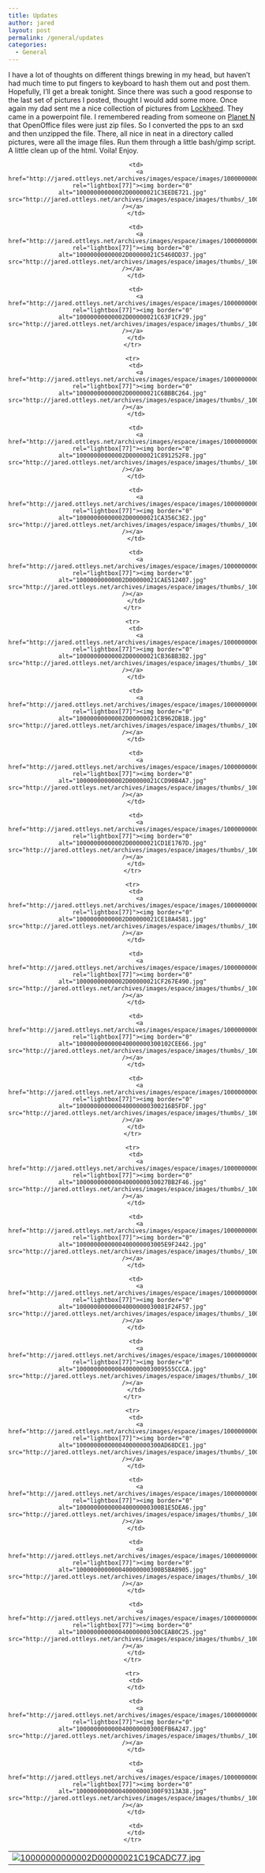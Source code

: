 ```yaml
---
title: Updates
author: jared
layout: post
permalink: /general/updates
categories:
  - General
---
```

I have a lot of thoughts on different things brewing in my head, but haven&#8217;t had much time to put fingers to keyboard to hash them out and post them. Hopefully, I&#8217;ll get a break tonight. Since there was such a good response to the last set of pictures I posted, thought I would add some more. Once again my dad sent me a nice collection of pictures from [Lockheed][1]. They came in a powerpoint file. I remembered reading from someone on [Planet N][2] that OpenOffice files were just zip files. So I converted the pps to an sxd and then unzipped the file. There, all nice in neat in a directory called pictures, were all the image files. Run them through a little bash/gimp script. A little clean up of the html. Voila! Enjoy.

<div align="center">
  <table>
    <tr>
      <td>
        <a href="http://jared.ottleys.net/archives/images/espace/images/10000000000002D00000021C19CADC77.jpg" rel="lightbox[77]"><img border="0" alt="10000000000002D00000021C19CADC77.jpg" src="http://jared.ottleys.net/archives/images/espace/images/thumbs/_10000000000002D00000021C19CADC77.jpg" /></a>
      </td>
      
      <td>
        <a href="http://jared.ottleys.net/archives/images/espace/images/10000000000002D00000021C3EEDE721.jpg" rel="lightbox[77]"><img border="0" alt="10000000000002D00000021C3EEDE721.jpg" src="http://jared.ottleys.net/archives/images/espace/images/thumbs/_10000000000002D00000021C3EEDE721.jpg" /></a>
      </td>
      
      <td>
        <a href="http://jared.ottleys.net/archives/images/espace/images/10000000000002D00000021C5460DD37.jpg" rel="lightbox[77]"><img border="0" alt="10000000000002D00000021C5460DD37.jpg" src="http://jared.ottleys.net/archives/images/espace/images/thumbs/_10000000000002D00000021C5460DD37.jpg" /></a>
      </td>
      
      <td>
        <a href="http://jared.ottleys.net/archives/images/espace/images/10000000000002D00000021C63F1CF29.jpg" rel="lightbox[77]"><img border="0" alt="10000000000002D00000021C63F1CF29.jpg" src="http://jared.ottleys.net/archives/images/espace/images/thumbs/_10000000000002D00000021C63F1CF29.jpg" /></a>
      </td>
    </tr>
    
    <tr>
      <td>
        <a href="http://jared.ottleys.net/archives/images/espace/images/10000000000002D00000021C6BBBC264.jpg" rel="lightbox[77]"><img border="0" alt="10000000000002D00000021C6BBBC264.jpg" src="http://jared.ottleys.net/archives/images/espace/images/thumbs/_10000000000002D00000021C6BBBC264.jpg" /></a>
      </td>
      
      <td>
        <a href="http://jared.ottleys.net/archives/images/espace/images/10000000000002D00000021C891252F8.jpg" rel="lightbox[77]"><img border="0" alt="10000000000002D00000021C891252F8.jpg" src="http://jared.ottleys.net/archives/images/espace/images/thumbs/_10000000000002D00000021C891252F8.jpg" /></a>
      </td>
      
      <td>
        <a href="http://jared.ottleys.net/archives/images/espace/images/10000000000002D00000021CA356C3E2.jpg" rel="lightbox[77]"><img border="0" alt="10000000000002D00000021CA356C3E2.jpg" src="http://jared.ottleys.net/archives/images/espace/images/thumbs/_10000000000002D00000021CA356C3E2.jpg" /></a>
      </td>
      
      <td>
        <a href="http://jared.ottleys.net/archives/images/espace/images/10000000000002D00000021CAE512407.jpg" rel="lightbox[77]"><img border="0" alt="10000000000002D00000021CAE512407.jpg" src="http://jared.ottleys.net/archives/images/espace/images/thumbs/_10000000000002D00000021CAE512407.jpg" /></a>
      </td>
    </tr>
    
    <tr>
      <td>
        <a href="http://jared.ottleys.net/archives/images/espace/images/10000000000002D00000021CB36BB3B2.jpg" rel="lightbox[77]"><img border="0" alt="10000000000002D00000021CB36BB3B2.jpg" src="http://jared.ottleys.net/archives/images/espace/images/thumbs/_10000000000002D00000021CB36BB3B2.jpg" /></a>
      </td>
      
      <td>
        <a href="http://jared.ottleys.net/archives/images/espace/images/10000000000002D00000021CB962DB1B.jpg" rel="lightbox[77]"><img border="0" alt="10000000000002D00000021CB962DB1B.jpg" src="http://jared.ottleys.net/archives/images/espace/images/thumbs/_10000000000002D00000021CB962DB1B.jpg" /></a>
      </td>
      
      <td>
        <a href="http://jared.ottleys.net/archives/images/espace/images/10000000000002D00000021CCD90B4A7.jpg" rel="lightbox[77]"><img border="0" alt="10000000000002D00000021CCD90B4A7.jpg" src="http://jared.ottleys.net/archives/images/espace/images/thumbs/_10000000000002D00000021CCD90B4A7.jpg" /></a>
      </td>
      
      <td>
        <a href="http://jared.ottleys.net/archives/images/espace/images/10000000000002D00000021CD1E1767D.jpg" rel="lightbox[77]"><img border="0" alt="10000000000002D00000021CD1E1767D.jpg" src="http://jared.ottleys.net/archives/images/espace/images/thumbs/_10000000000002D00000021CD1E1767D.jpg" /></a>
      </td>
    </tr>
    
    <tr>
      <td>
        <a href="http://jared.ottleys.net/archives/images/espace/images/10000000000002D00000021CE18A4581.jpg" rel="lightbox[77]"><img border="0" alt="10000000000002D00000021CE18A4581.jpg" src="http://jared.ottleys.net/archives/images/espace/images/thumbs/_10000000000002D00000021CE18A4581.jpg" /></a>
      </td>
      
      <td>
        <a href="http://jared.ottleys.net/archives/images/espace/images/10000000000002D00000021CF267E490.jpg" rel="lightbox[77]"><img border="0" alt="10000000000002D00000021CF267E490.jpg" src="http://jared.ottleys.net/archives/images/espace/images/thumbs/_10000000000002D00000021CF267E490.jpg" /></a>
      </td>
      
      <td>
        <a href="http://jared.ottleys.net/archives/images/espace/images/100000000000040000000300102CEE66.jpg" rel="lightbox[77]"><img border="0" alt="100000000000040000000300102CEE66.jpg" src="http://jared.ottleys.net/archives/images/espace/images/thumbs/_100000000000040000000300102CEE66.jpg" /></a>
      </td>
      
      <td>
        <a href="http://jared.ottleys.net/archives/images/espace/images/100000000000040000000300216B5FDF.jpg" rel="lightbox[77]"><img border="0" alt="100000000000040000000300216B5FDF.jpg" src="http://jared.ottleys.net/archives/images/espace/images/thumbs/_100000000000040000000300216B5FDF.jpg" /></a>
      </td>
    </tr>
    
    <tr>
      <td>
        <a href="http://jared.ottleys.net/archives/images/espace/images/10000000000004000000030027BB2F46.jpg" rel="lightbox[77]"><img border="0" alt="10000000000004000000030027BB2F46.jpg" src="http://jared.ottleys.net/archives/images/espace/images/thumbs/_10000000000004000000030027BB2F46.jpg" /></a>
      </td>
      
      <td>
        <a href="http://jared.ottleys.net/archives/images/espace/images/1000000000000400000003005E9F2442.jpg" rel="lightbox[77]"><img border="0" alt="1000000000000400000003005E9F2442.jpg" src="http://jared.ottleys.net/archives/images/espace/images/thumbs/_1000000000000400000003005E9F2442.jpg" /></a>
      </td>
      
      <td>
        <a href="http://jared.ottleys.net/archives/images/espace/images/10000000000004000000030081F24F57.jpg" rel="lightbox[77]"><img border="0" alt="10000000000004000000030081F24F57.jpg" src="http://jared.ottleys.net/archives/images/espace/images/thumbs/_10000000000004000000030081F24F57.jpg" /></a>
      </td>
      
      <td>
        <a href="http://jared.ottleys.net/archives/images/espace/images/1000000000000400000003009555CCCA.jpg" rel="lightbox[77]"><img border="0" alt="1000000000000400000003009555CCCA.jpg" src="http://jared.ottleys.net/archives/images/espace/images/thumbs/_1000000000000400000003009555CCCA.jpg" /></a>
      </td>
    </tr>
    
    <tr>
      <td>
        <a href="http://jared.ottleys.net/archives/images/espace/images/100000000000040000000300AD68DCE1.jpg" rel="lightbox[77]"><img border="0" alt="100000000000040000000300AD68DCE1.jpg" src="http://jared.ottleys.net/archives/images/espace/images/thumbs/_100000000000040000000300AD68DCE1.jpg" /></a>
      </td>
      
      <td>
        <a href="http://jared.ottleys.net/archives/images/espace/images/100000000000040000000300B1E5DEA6.jpg" rel="lightbox[77]"><img border="0" alt="100000000000040000000300B1E5DEA6.jpg" src="http://jared.ottleys.net/archives/images/espace/images/thumbs/_100000000000040000000300B1E5DEA6.jpg" /></a>
      </td>
      
      <td>
        <a href="http://jared.ottleys.net/archives/images/espace/images/100000000000040000000300B5BA8905.jpg" rel="lightbox[77]"><img border="0" alt="100000000000040000000300B5BA8905.jpg" src="http://jared.ottleys.net/archives/images/espace/images/thumbs/_100000000000040000000300B5BA8905.jpg" /></a>
      </td>
      
      <td>
        <a href="http://jared.ottleys.net/archives/images/espace/images/100000000000040000000300CEAB0C25.jpg" rel="lightbox[77]"><img border="0" alt="100000000000040000000300CEAB0C25.jpg" src="http://jared.ottleys.net/archives/images/espace/images/thumbs/_100000000000040000000300CEAB0C25.jpg" /></a>
      </td>
    </tr>
    
    <tr>
      <td>
      </td>
      
      <td>
        <a href="http://jared.ottleys.net/archives/images/espace/images/100000000000040000000300EFB6A247.jpg" rel="lightbox[77]"><img border="0" alt="100000000000040000000300EFB6A247.jpg" src="http://jared.ottleys.net/archives/images/espace/images/thumbs/_100000000000040000000300EFB6A247.jpg" /></a>
      </td>
      
      <td>
        <a href="http://jared.ottleys.net/archives/images/espace/images/100000000000040000000300F9313A38.jpg" rel="lightbox[77]"><img border="0" alt="100000000000040000000300F9313A38.jpg" src="http://jared.ottleys.net/archives/images/espace/images/thumbs/_100000000000040000000300F9313A38.jpg" /></a>
      </td>
      
      <td>
      </td>
    </tr>
  </table>
</div>

 [1]: http://www.lockheedmartin.com
 [2]: http://www.planetn.org